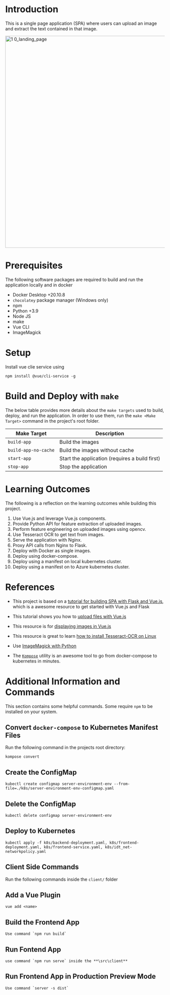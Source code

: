 # Introduction
This is a single page application (SPA) where users can upload an image and extract the text contained in that image.

<img width="670" alt="1 0_landing_page" src="https://user-images.githubusercontent.com/2443514/132050954-a82b8187-ff8c-4205-bac8-dd39b55c9695.png">

# Prerequisites
The following software packages are required to build and run the application locally and in docker

* Docker Desktop +20.10.8
* `chocolatey` package manager (Windows only)
* npm
* Python +3.9
* Node JS
* make
* Vue CLI
* ImageMagick

# Setup
Install vue clie service using

    npm install @vue/cli-service -g




# Build and Deploy with `make`
The below table provides more details about the `make targets` used to build, deploy, and run the application. 
In order to use them, run the `make <Make Target>` command in the project's root folder.

| Make Target | Description |
|-------------|-------------|
| `build-app` | Build the images |
| `build-app-no-cache` | Build the images without cache |
| `start-app` | Start the application (requires a build first) |
| `stop-app` | Stop the application |


# Learning Outcomes
The following is a reflection on the learning outcomes while building this project.

1. Use Vue.js and leverage Vue.js components.
2. Provide Python API for feature extraction of uploaded images.
3. Perform feature engineering on uploaded images using opencv.
4. Use Tesseract OCR to get text from images.
5. Serve the application with Nginx.
6. Proxy API calls from Nginx to Flask.
7. Deploy with Docker as single images.
8. Deploy using docker-compose.
9. Deploy using a manifest on local kubernetes cluster.
10. Deploy using a manifest on to Azure kubernetes cluster.

# References
* This project is based on a [tutorial for building SPA with Flask and Vue.js](https://testdriven.io/blog/developing-a-single-page-app-with-flask-and-vuejs/), which is a awesome resource to get started with Vue.js and Flask

* This tutorial shows you how to [upload files with Vue.js](https://masteringjs.io/tutorials/vue/file-upload)

* This resource is for [displaying images in Vue.js](https://stackoverflow.com/questions/45071661/how-can-i-display-image-by-image-uploaded-on-the-vue-component)

* This resource is great to learn [how to install Tesseract-OCR on Linux](https://linuxhint.com/install-tesseract-ocr-linux/)

* Use [ImageMagick with Python](https://www.pythonpool.com/imagemagick-python/) 

* The [`Kompose`](https://kubernetes.io/docs/tasks/configure-pod-container/translate-compose-kubernetes/) utility is an awesome tool to go from docker-compose to kubernetes in minutes.

# Additional Information and Commands
This section contains some helpful commands. Some require `npm` to be installed on your system.

## Convert `docker-compose` to Kubernetes Manifest Files
Run the following command in the projects root directory:

    kompose convert

## Create the ConfigMap

    kubectl create configmap server-environment-env --from-file=./k8s/server-environment-env-configmap.yaml  

## Delete the ConfigMap

    kubectl delete configmap server-environment-env

## Deploy to Kubernetes

    kubectl apply -f k8s/backend-deployment.yaml, k8s/frontend-deployment.yaml, k8s/frontend-service.yaml, k8s/idt_net-networkpolicy.yaml


## Client Side Commands
Run the following commands inside the `client/` folder

## Add a Vue Plugin

    vue add <name>

## Build the Frontend App

    Use command `npm run build`

## Run Fontend App

    use command `npm run serve` inside the **\src\client**

## Run Frontend App in Production Preview Mode

    Use command `server -s dist`

